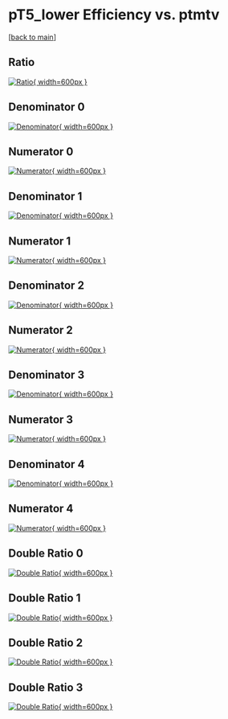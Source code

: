 # pT5_lower Efficiency vs. ptmtv

[[back to main](./)]



## Ratio

[![Ratio](../mtv/var/pT5_lower_vtr_13_1_eff_ptmtv.png){ width=600px }](../mtv/var/pT5_lower_vtr_13_1_eff_ptmtv.pdf)

## Denominator 0

[![Denominator](../mtv/den/pT5_lower_vtr_13_1_eff_ptmtv_den0.png){ width=600px }](../mtv/den/pT5_lower_vtr_13_1_eff_ptmtv_den0.pdf)

## Numerator 0

[![Numerator](../mtv/num/pT5_lower_vtr_13_1_eff_ptmtv_num0.png){ width=600px }](../mtv/num/pT5_lower_vtr_13_1_eff_ptmtv_num0.pdf)

## Denominator 1

[![Denominator](../mtv/den/pT5_lower_vtr_13_1_eff_ptmtv_den1.png){ width=600px }](../mtv/den/pT5_lower_vtr_13_1_eff_ptmtv_den1.pdf)

## Numerator 1

[![Numerator](../mtv/num/pT5_lower_vtr_13_1_eff_ptmtv_num1.png){ width=600px }](../mtv/num/pT5_lower_vtr_13_1_eff_ptmtv_num1.pdf)

## Denominator 2

[![Denominator](../mtv/den/pT5_lower_vtr_13_1_eff_ptmtv_den2.png){ width=600px }](../mtv/den/pT5_lower_vtr_13_1_eff_ptmtv_den2.pdf)

## Numerator 2

[![Numerator](../mtv/num/pT5_lower_vtr_13_1_eff_ptmtv_num2.png){ width=600px }](../mtv/num/pT5_lower_vtr_13_1_eff_ptmtv_num2.pdf)

## Denominator 3

[![Denominator](../mtv/den/pT5_lower_vtr_13_1_eff_ptmtv_den3.png){ width=600px }](../mtv/den/pT5_lower_vtr_13_1_eff_ptmtv_den3.pdf)

## Numerator 3

[![Numerator](../mtv/num/pT5_lower_vtr_13_1_eff_ptmtv_num3.png){ width=600px }](../mtv/num/pT5_lower_vtr_13_1_eff_ptmtv_num3.pdf)

## Denominator 4

[![Denominator](../mtv/den/pT5_lower_vtr_13_1_eff_ptmtv_den4.png){ width=600px }](../mtv/den/pT5_lower_vtr_13_1_eff_ptmtv_den4.pdf)

## Numerator 4

[![Numerator](../mtv/num/pT5_lower_vtr_13_1_eff_ptmtv_num4.png){ width=600px }](../mtv/num/pT5_lower_vtr_13_1_eff_ptmtv_num4.pdf)

## Double Ratio 0

[![Double Ratio](../mtv/ratio/pT5_lower_vtr_13_1_eff_ptmtv_ratio0.png){ width=600px }](../mtv/ratio/pT5_lower_vtr_13_1_eff_ptmtv_ratio0.pdf)

## Double Ratio 1

[![Double Ratio](../mtv/ratio/pT5_lower_vtr_13_1_eff_ptmtv_ratio1.png){ width=600px }](../mtv/ratio/pT5_lower_vtr_13_1_eff_ptmtv_ratio1.pdf)

## Double Ratio 2

[![Double Ratio](../mtv/ratio/pT5_lower_vtr_13_1_eff_ptmtv_ratio2.png){ width=600px }](../mtv/ratio/pT5_lower_vtr_13_1_eff_ptmtv_ratio2.pdf)

## Double Ratio 3

[![Double Ratio](../mtv/ratio/pT5_lower_vtr_13_1_eff_ptmtv_ratio3.png){ width=600px }](../mtv/ratio/pT5_lower_vtr_13_1_eff_ptmtv_ratio3.pdf)

